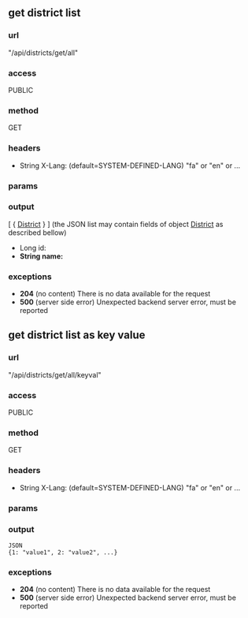 ## get district list ##
### url ###
"/api/districts/get/all"
### access ###
PUBLIC
### method ###
GET
### headers ###
* String X-Lang: (default=SYSTEM-DEFINED-LANG) "fa" or "en" or ...
### params ###

### output ###
[ { <a href='/admin/document/show/dtos#District'>District</a> } ] (the JSON list may contain fields of object <a href='/admin/document/show/dtos#District'>District</a> as described bellow)
* Long id:
* **String name:**
### exceptions ###
* **204** (no content) There is no data available for the request
* **500** (server side error) Unexpected backend server error, must be reported





## get district list as key value ##
### url ###
"/api/districts/get/all/keyval"
### access ###
PUBLIC
### method ###
GET
### headers ###
* String X-Lang: (default=SYSTEM-DEFINED-LANG) "fa" or "en" or ...
### params ###

### output ###
    JSON
    {1: "value1", 2: "value2", ...}
### exceptions ###
* **204** (no content) There is no data available for the request
* **500** (server side error) Unexpected backend server error, must be reported
